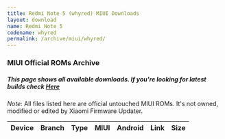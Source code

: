 ```yaml
---
title: Redmi Note 5 (whyred) MIUI Downloads
layout: download
name: Redmi Note 5
codename: whyred
permalink: /archive/miui/whyred/
---
```

### MIUI Official ROMs Archive
##### This page shows all available downloads. If you're looking for latest builds check [Here](/miui/whyred/)
*Note*: All files listed here are official untouched MIUI ROMs. It's not owned, modified or edited by Xiaomi Firmware Updater.


<div class="table-responsive-md" id="table-wrapper">
<table id="firmware" class="compact table table-striped table-hover table-sm">
    <thead class="thead-dark">
        <tr>
            <th>Device</th>
            <th>Branch</th>
            <th>Type</th>
            <th>MIUI</th>
            <th>Android</th>
            <th>Link</th>
            <th>Size</th>
        </tr>
    </thead>
    <script>loadMiuiDownloads('whyred')</script>
</table>
</div>


